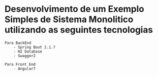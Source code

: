 # Desenvolvimento de um Exemplo Simples de Sistema Monolitico utilizando as seguintes tecnologias

    Para BackEnd
		- Spring Boot 2.1.7
    	- H2 Database
    	- Swagger2

    Para Front End
    	- Angular7
    
